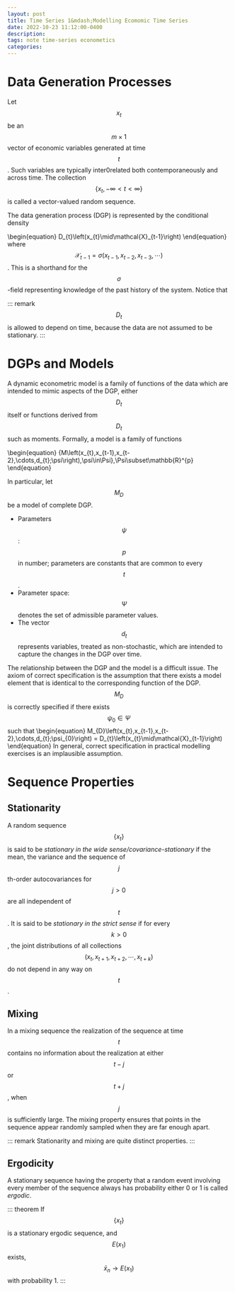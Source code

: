 ```yaml
---
layout: post
title: Time Series 1&mdash;Modelling Ecomomic Time Series
date: 2022-10-23 11:12:00-0400
description: 
tags: note time-series econometics
categories: 
---
```


# Data Generation Processes

Let $$x_{t}$$ be an $$m\times 1$$ vector of economic variables generated at
time $$t$$. Such variables are typically inter0related both
contemporaneously and across time. The collection
$$\{x_{t},-\infty< t < \infty\}$$ is called a vector-valued random sequence.

The data generation process (DGP) is represented by the conditional
density 

\begin{equation}
D_{t}\left(x_{t}\mid\mathcal{X}_{t-1}\right)
\end{equation}
where
$$\mathcal{X}_{t-1}=\sigma\left(x_{t-1},x_{t-2},x_{t-3},\cdots\right)$$.
This is a shorthand for the $$\sigma$$-field representing knowledge of the
past history of the system. Notice that

::: remark
$$D_{t}$$ is allowed to depend on time, because the data are not assumed
to be stationary.
:::

# DGPs and Models

A dynamic econometric model is a family of functions of the data which
are intended to mimic aspects of the DGP, either $$D_{t}$$ itself or
functions derived from $$D_{t}$$ such as moments. Formally, a model is a
family of functions 

\begin{equation}
\{M\left(x_{t},x_{t-1},x_{t-2},\cdots,d_{t};\psi\right),\psi\in\Psi\},\Psi\subset\mathbb{R}^{p}
\end{equation}

In particular, let $$M_{D}$$ be a model of complete DGP.

-   Parameters $$\psi$$: $$p$$ in number; parameters are constants that
    are common to every $$t$$.
-   Parameter space: $$\Psi$$ denotes the set of admissible parameter
    values.
-   The vector $$d_{t}$$ represents variables, treated as
    non-stochastic, which are intended to capture the changes in the DGP
    over time.

The relationship between the DGP and the model is a difficult issue. The
axiom of correct specification is the assumption that there exists a
model element that is identical to the corresponding function of the
DGP. $$M_{D}$$ is correctly specified if there exists
$$\psi_{0}\in\Psi$$ such that 
\begin{equation}
M_{D}\left(x_{t},x_{t-1},x_{t-2},\cdots,d_{t};\psi_{0}\right) = D_{t}\left(x_{t}\mid\mathcal{X}_{t-1}\right)
\end{equation}
In general, correct specification in practical modelling
exercises is an implausible assumption.

# Sequence Properties

## Stationarity

A random sequence $$\{x_{t}\}$$ is said to be *stationary in the wide
sense/covariance-stationary* if the mean, the variance and the sequence
of $$j$$th-order autocovariances for $$j>0$$ are all independent of $$t$$. It
is said to be *stationary in the strict sense* if for every $$k>0$$, the
joint distributions of all collections
$$\left(x_{t},x_{t+1},x_{t+2},\cdots,x_{t+k}\right)$$ do not depend in
any way on $$t$$.

## Mixing

In a mixing sequence the realization of the sequence at time $$t$$
contains no information about the realization at either $$t-j$$ or $$t+j$$,
when $$j$$ is sufficiently large. The mixing property ensures that points
in the sequence appear randomly sampled when they are far enough apart.

::: remark
Stationarity and mixing are quite distinct properties.
:::

## Ergodicity

A stationary sequence having the property that a random event involving
every member of the sequence always has probability either 0 or 1 is
called *ergodic*.

::: theorem
If $$\{x_{t}\}$$ is a stationary ergodic sequence, and $$E(x_1)$$ exists,
$$\bar{x}_{n}\to E(x_{1})$$ with probability 1.
:::